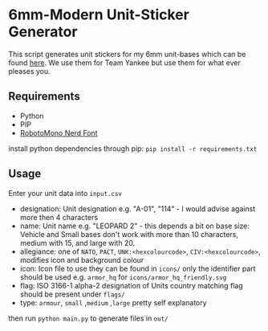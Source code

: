 # 6mm-Modern Unit-Sticker Generator
This script generates unit stickers for my 6mm unit-bases which can be found [here](about:blank). We use them for Team Yankee but use them for what ever pleases you.

## Requirements
- Python
- PIP
- [RobotoMono Nerd Font](https://www.nerdfonts.com/font-downloads)

install python dependencies through pip:
`pip install -r requirements.txt`

## Usage
Enter your unit data into `input.csv`

- designation: Unit designation e.g. "A-01", "114" - I would advise against more then 4 characters
- name: Unit name e.g. "LEOPARD 2" - this depends a bit on base size: Vehicle and Small bases don't work with more than 10 characters, medium with 15, and large with 20.
- allegiance: one of `NATO`, `PACT`, `UNK:<hexcolourcode>`, `CIV:<hexcolourcode>`, modifies icon and background colour
- icon: Icon file to use they can be found in `icons/` only the identifier part should be used e.g. `armor_hq` for `icons/armor_hq_friendly.svg`
- flag: ISO 3166-1 alpha-2 designation of Units country matching flag should be present under `flags/`
- type: `armour`, `small` ,`medium` ,`large` pretty self explanatory

then run `python main.py` to generate files in `out/`

